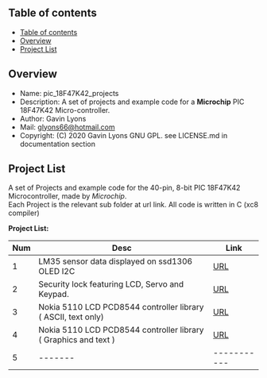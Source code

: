 

Table of contents
---------------------------

  * [Table of contents](#table-of-contents)
  * [Overview](#overview)
  * [Project List](#project-list)


Overview
--------------------------------------------
* Name: pic_18F47K42_projects
* Description: A set of projects and example code for a **Microchip** 
 PIC 18F47K42 Micro-controller.
* Author: Gavin Lyons 
* Mail: glyons66@hotmail.com
* Copyright: (C) 2020 Gavin Lyons GNU GPL. see LICENSE.md in documentation section


Project List
-----------------------------------------
A set of Projects and example code for the 40-pin, 8-bit PIC 18F47K42 Microcontroller,
made by *Microchip*.  
Each Project is the relevant sub folder at url link. All code is written in C (xc8 compiler)

**Project List:**

| Num | Desc | Link |
| --- | --- | --- |
| 1 |  LM35 sensor data displayed on ssd1306 OLED I2C | [URL](projects/OLED_LM35) |
| 2 |  Security lock featuring LCD, Servo and Keypad. | [URL](projects/password) |
| 3 |  Nokia 5110 LCD PCD8544 controller library ( ASCII, text only)  | [URL](projects/nokiatext) |
| 4 |  Nokia 5110 LCD PCD8544 controller library ( Graphics and text )  | [URL](projects/nokiagraphics) |
| 5 |  ------- | ----------- |
